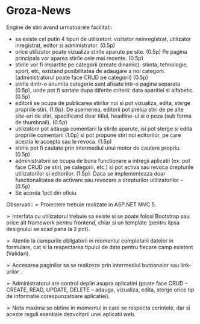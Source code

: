 # Groza-News

Engine de stiri avand urmatoarele facilitati:
- sa existe cel putin 4 tipuri de utilizatori: vizitator neinregistrat, utilizator inregistrat, editor si administrator. (0.5p)
- orice utilizator poate vizualiza stirile aparute pe site. (0.5p) Pe pagina principala vor aparea stirile cele mai recente. (0.5p)
- stirile vor fi impartite pe categorii (create dinamic): stiinta, tehnologie, sport, etc, existand posibilitatea de adaugare a noi categorii. (administratorul poate face CRUD pe categorii) (0.5p)
- stirile dintr-o anumita categorie sunt afisate intr-o pagina separata (0.5p), unde pot fi sortate dupa diferite criterii: data aparitiei si alfabetic. (0.5p)
- editorii se ocupa de publicarea stirilor noi si pot vizualiza, edita, sterge propriile stiri. (1.0p). De asemenea, editorii pot prelua stiri de pe alte site-uri de stiri, specificand doar titlul, headline-ul si o poza (sub forma de thumbnail). (0.5p)
- utilizatorii pot adauga comentarii la stirile aparute, isi pot sterge si edita propriile comentarii (1.0p) si pot propune stiri noi editorilor, pe care acestia le accepta sau le revoca. (1.5p)
- stirile pot fi cautate prin intermediul unui motor de cautare propriu. (0.5p)
- administratorii se ocupa de buna functionare a intregii aplicatii (ex: pot face CRUD pe stiri, pe categorii, etc.) si pot activa sau revoca drepturile utilizatorilor si editorilor. (1.5p). Daca se implementeaza doar functionalitatea de activare sau revocare a drepturilor utilizatorilor – (0.5p)
- Se acorda 1pct din oficiu

Observatii:
➢ Proiectele trebuie realizate in ASP.NET MVC 5.

➢ Interfata cu utilizatorul trebuie sa existe si se poate folosi Bootstrap sau orice alt framework pentru frontend, chiar si un template
(pentru lipsa designului se scad pana la 2 pct).

➢ Atentie la campurile obligatorii in momentul completarii datelor in formulare, cat si la respectarea tipului de date pentru fiecare camp existent (Validari).

➢ Accesarea paginilor sa se realizeze prin intermediul butoanelor sau link-urilor .

➢ Administratorul are control deplin asupra aplicatiei (poate face CRUD – CREATE, READ, UPDATE, DELETE – adauga, vizualiza, edita, sterge orice tip de informatie corespunzatoare aplicatiei).

➢ Nota maxima se obtine in momentul in care se respecta cerintele, dar si aceste reguli esentiale dezvoltarii unei aplicatii web.
